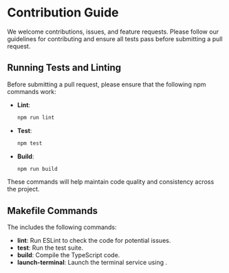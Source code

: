 # Contribution Guide

We welcome contributions, issues, and feature requests. Please follow our guidelines for contributing and ensure all tests pass before submitting a pull request.

## Running Tests and Linting

Before submitting a pull request, please ensure that the following npm commands work:

- **Lint**:
    ```sh
    npm run lint
    ```

- **Test**:
    ```sh
    npm test
    ```

- **Build**:
    ```sh
    npm run build
    ```

These commands will help maintain code quality and consistency across the project.

## Makefile Commands

The  includes the following commands:

- **lint**: Run ESLint to check the code for potential issues.
- **test**: Run the test suite.
- **build**: Compile the TypeScript code.
- **launch-terminal**: Launch the terminal service using .

